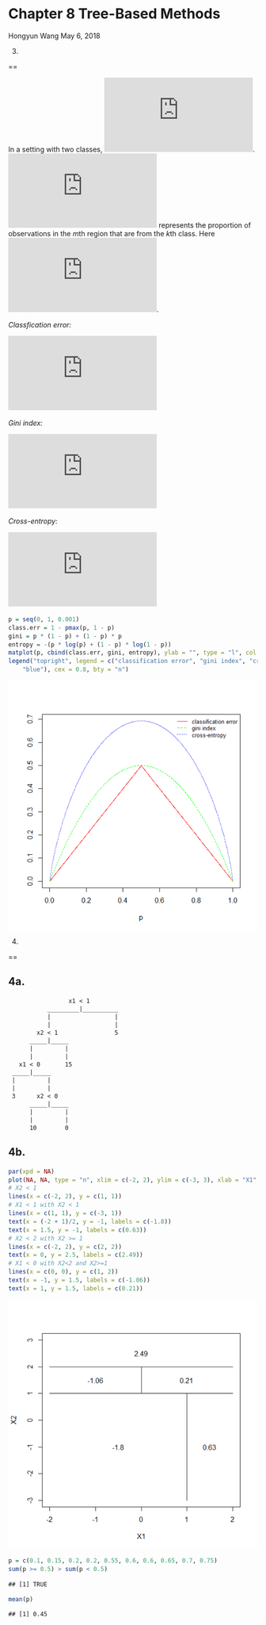 Chapter 8 Tree-Based Methods
================
Hongyun Wang
May 6, 2018

3.
==

In a setting with two classes, ![\\hat{p}\_{m1}=1-\\hat{p}\_{m2}](https://latex.codecogs.com/png.latex?%5Chat%7Bp%7D_%7Bm1%7D%3D1-%5Chat%7Bp%7D_%7Bm2%7D "\hat{p}_{m1}=1-\hat{p}_{m2}"). ![\\hat{p}\_{mk}](https://latex.codecogs.com/png.latex?%5Chat%7Bp%7D_%7Bmk%7D "\hat{p}_{mk}") represents the proportion of observations in the *m*th region that are from the *k*th class. Here ![k=2](https://latex.codecogs.com/png.latex?k%3D2 "k=2").

*Classfication error:*

![ E=1-\\underset{k}{\\text{max}}\\left(\\hat{p}\_{mk} \\right) ](https://latex.codecogs.com/png.latex?%20E%3D1-%5Cunderset%7Bk%7D%7B%5Ctext%7Bmax%7D%7D%5Cleft%28%5Chat%7Bp%7D_%7Bmk%7D%20%5Cright%29%20 " E=1-\underset{k}{\text{max}}\left(\hat{p}_{mk} \right) ")

 *Gini index:*

![G=\\sum\_{k=1}^{K}\\hat{p}\_{mk}\\left(1- \\hat{p}\_{mk}\\right )](https://latex.codecogs.com/png.latex?G%3D%5Csum_%7Bk%3D1%7D%5E%7BK%7D%5Chat%7Bp%7D_%7Bmk%7D%5Cleft%281-%20%5Chat%7Bp%7D_%7Bmk%7D%5Cright%20%29 "G=\sum_{k=1}^{K}\hat{p}_{mk}\left(1- \hat{p}_{mk}\right )")

 *Cross-entropy:*

![D=-\\sum\_{k=1}^{K}\\hat{p}\_{mk}\\text{log}~\\hat{p}\_{mk}](https://latex.codecogs.com/png.latex?D%3D-%5Csum_%7Bk%3D1%7D%5E%7BK%7D%5Chat%7Bp%7D_%7Bmk%7D%5Ctext%7Blog%7D~%5Chat%7Bp%7D_%7Bmk%7D "D=-\sum_{k=1}^{K}\hat{p}_{mk}\text{log}~\hat{p}_{mk}")

``` r
p = seq(0, 1, 0.001)
class.err = 1 - pmax(p, 1 - p)
gini = p * (1 - p) + (1 - p) * p
entropy = -(p * log(p) + (1 - p) * log(1 - p))
matplot(p, cbind(class.err, gini, entropy), ylab = "", type = "l", col = c("red", "green", "blue"))
legend("topright", legend = c("classification error", "gini index", "cross-entropy"), lty = 1:3, col = c("red", "green", 
    "blue"), cex = 0.8, bty = "n")
```

<img src="chap8_files/figure-markdown_github/unnamed-chunk-1-1.png" style="display: block; margin: auto;" />

4.
==

4a.
---

                     x1 < 1
               _________|__________
               |                  |
               |                  |
            x2 < 1                5
          _____|_____
          |         |
          |         |
       x1 < 0       15       
     _____|_____
     |         |
     |         |
     3      x2 < 0
          _____|_____
          |         |
          |         |
          10        0

4b.
---

``` r
par(xpd = NA)
plot(NA, NA, type = "n", xlim = c(-2, 2), ylim = c(-3, 3), xlab = "X1", ylab = "X2")
# X2 < 1
lines(x = c(-2, 2), y = c(1, 1))
# X1 < 1 with X2 < 1
lines(x = c(1, 1), y = c(-3, 1))
text(x = (-2 + 1)/2, y = -1, labels = c(-1.8))
text(x = 1.5, y = -1, labels = c(0.63))
# X2 < 2 with X2 >= 1
lines(x = c(-2, 2), y = c(2, 2))
text(x = 0, y = 2.5, labels = c(2.49))
# X1 < 0 with X2<2 and X2>=1
lines(x = c(0, 0), y = c(1, 2))
text(x = -1, y = 1.5, labels = c(-1.06))
text(x = 1, y = 1.5, labels = c(0.21))
```

<img src="chap8_files/figure-markdown_github/unnamed-chunk-2-1.png" style="display: block; margin: auto;" />

``` r
p = c(0.1, 0.15, 0.2, 0.2, 0.55, 0.6, 0.6, 0.65, 0.7, 0.75)
sum(p >= 0.5) > sum(p < 0.5)
```

    ## [1] TRUE

``` r
mean(p)
```

    ## [1] 0.45

